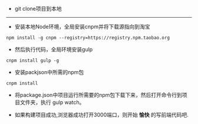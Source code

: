 - git clone项目到本地


---

- 安装本地Node环境，全局安装cnpm并将下载源指向到淘宝

```
npm install -g cnpm --registry=https://registry.npm.taobao.org
```
- 然后执行代码，全局环境安装gulp

```
cnpm install gulp -g
```
- 安装packjson中所需的npm包

```
cnpm install
```
- 将package.json中项目运行所需要的npm包下载下来，然后打开命令行到项目文件夹，执行 gulp watch。


- 如果构建项目成功,浏览器成功打开3000端口，则开始 **愉快** 的写前端代码吧.


